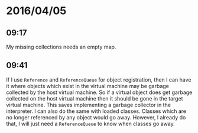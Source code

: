# 2016/04/05

## 09:17

My missing collections needs an empty map.

## 09:41

If I use `Reference` and `ReferenceQueue` for object registration, then I can
have it where objects which exist in the virtual machine may be garbage
collected by the host virtual machine. So if a virtual object does get
garbage collected on the host virtual machine then it should be gone in the
target virtual machine. This saves implementing a garbage collector in the
interpreter. I can also do the same with loaded classes. Classes which are no
longer referenced by any object would go away. However, I already do that, I
will just need a `ReferenceQueue` to know when classes go away.

